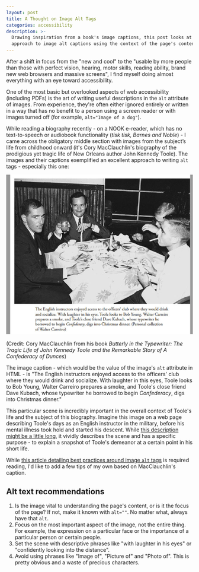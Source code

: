 ```yaml
---
layout: post
title: A Thought on Image Alt Tags
categories: accessibility
description: >-
  Drawing inspiration from a book's image captions, this post looks at an
  approach to image alt captions using the context of the page's content.
---
```

After a shift in focus from the "new and cool" to the "usable by more people than those with perfect vision, hearing, motor skills, reading ability, brand new web browsers and massive screens", I find myself doing almost everything with an eye toward accessibility.

One of the most basic but overlooked aspects of web accessibility (including PDFs) is the art of writing useful descriptions in the `alt` attribute of images. From experience, they're often either ignored entirely or written in a way that has no benefit to a person using a screen reader or with images turned off (for example, `alt="Image of a dog"`).

While reading a biography recently - on a NOOK e-reader, which has no text-to-speech or audiobook functionality (_tisk tisk, Barnes and Noble_) -  I came across the obligatory middle section with images from the subject’s life from childhood onward (it's Cory MacClauchlin's biography of the prodigious yet tragic life of New Orleans author John Kennedy Toole). The images and their captions exemplified an excellent approach to writing `alt` tags - especially this one:

![Alt text example describing good practices for using context to describe images](/assets/images/alt-text-example.jpg)


(Credit: Cory MacClauchlin from his book _Butterly in the Typewriter: The Tragic Life of John Kennedy Toole and the Remarkable Story of
A Confederacy of Dunces_)

The image caption - which would be the value of the image's `alt` attribute in HTML - is "The English instructors enjoyed access to the officers' club where they would drink and socialize. With laughter in this eyes, Toole looks to Bob Young, Walter Carreiro prepares a smoke, and Toole's close friend Dave Kubach, whose typewriter he borrowed to begin _Confederacy_, digs into Christmas dinner."

This particular scene is incredibly important in the overall context of Toole's life and the subject of this biography. Imagine this image on a web page describing Toole's days as an English instructor in the military, before his mental illness took hold and started his descent. While [this description might be a little long](https://www.washington.edu/accessit/print.html?ID=1257), it vividly describes the scene and has a specific purpose - to explain a snapshot of Toole's demeanor at a certain point in his short life.

While [this article detailing best practices around image `alt` tags](http://webaim.org/techniques/alttext/) is required reading, I'd like to add a few tips of my own based on MacClauchlin's caption.

## Alt text recommendations

1. Is the image vital to understanding the page's content, or is it the focus of the page? If not, make it known with `alt=""`. No matter what, always have that `alt`.
2. Focus on the most important aspect of the image, not the entire thing. For example, the expression on a particular face or the importance of a particular person or certain people.
3. Set the scene with descriptive phrases like "with laughter in his eyes" or "confidently looking into the distance".
4. Avoid using phrases like "Image of", "Picture of" and "Photo of". This is pretty obvious and a waste of precious characters.
